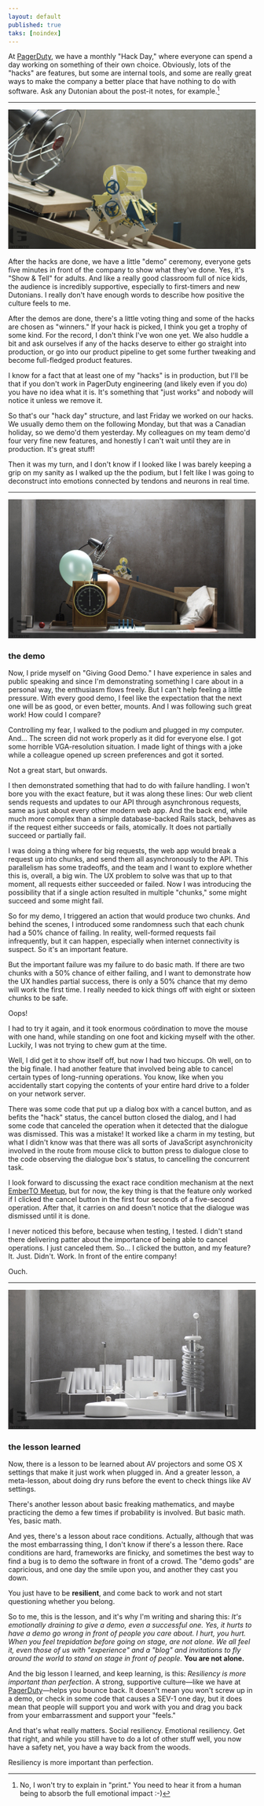 ```yaml
---
layout: default
published: true
taks: [noindex]
---
```


At [PagerDuty], we have a monthly "Hack Day," where everyone can spend a day working on something of their own choice. Obviously, lots of the "hacks" are features, but some are internal tools, and some are really great ways to make the company a better place that have nothing to do with software. Ask any Dutonian about the post-it notes, for example.[^post-it]

[PagerDuty]: https://www.pagerduty.com/careers/
[^post-it]: No, I won't try to explain in "print." You need to hear it from a human being to absorb the full emotional impact :-)

---

[![Photo by Kevin Megens / Artibite](/assets/images/windy.jpg)](https://www.flickr.com/photos/artibite/16943739191)

After the hacks are done, we have a little "demo" ceremony, everyone gets five minutes in front of the company to show what they've done. Yes, it's "Show & Tell" for adults. And like a really good classroom full of nice kids, the audience is incredibly supportive, especially to first-timers and new Dutonians. I really don't have enough words to describe how positive the culture feels to me.

After the demos are done, there's a little voting thing and some of the hacks are chosen as "winners." If your hack is picked, I think you get a trophy of some kind. For the record, I don't think I've won one yet. We also huddle a bit and ask ourselves if any of the hacks deserve to either go straight into production, or go into our product pipeline to get some further tweaking and become full-fledged product features.

I know for a fact that at least one of my "hacks" is in production, but I'll be that if you don't work in PagerDuty engineering (and likely even if you do) you have no idea what it is. It's something that "just works" and nobody will notice it unless we remove it.

So that's our "hack day" structure, and last Friday we worked on our hacks. We usually demo them on the following Monday, but that was a Canadian holiday, so we demo'd them yesterday. My colleagues on my team demo'd four very fine new features, and honestly I can't wait until they are in production. It's great stuff!

Then it was my turn, and I don't know if I looked like I was barely keeping a grip on my sanity as I walked up the the podium, but I felt like I was going to deconstruct into emotions connected by tendons and neurons in real time.

---

[![Photo by Kevin Megens / Artibite](/assets/images/balloons.jpg)](https://www.flickr.com/photos/artibite/16757272310)

### the demo

Now, I pride myself on "Giving Good Demo." I have experience in sales and public speaking and since I'm demonstrating something I care about in a personal way, the enthusiasm flows freely. But I can't help feeling a little pressure. With every good demo, I feel like the expectation that the next one will be as good, or even better, mounts. And I was following such great work! How could I compare?

Controlling my fear, I walked to the podium and plugged in my computer. And... The screen did not work properly as it did for everyone else. I got some horrible VGA-resolution situation. I made light of things with a joke while a colleague opened up screen preferences and got it sorted.

Not a great start, but onwards.

I then demonstrated something that had to do with failure handling. I won't bore you with the exact feature, but it was along these lines: Our web client sends requests and updates to our API through asynchronous requests, same as just about every other modern web app. And the back end, while much more complex than a simple database-backed Rails stack, behaves as if the request either succeeds or fails, atomically. It does not partially succeed or partially fail.

I was doing a thing where for big requests, the web app would break a request up into chunks, and send them all asynchronously to the API. This parallelism has some tradeoffs, and the team and I want to explore whether this is, overall, a big win. The UX problem to solve was that up to that moment, all requests either succeeded or failed. Now I was introducing the possibility that if a single action resulted in multiple "chunks," some might succeed and some might fail.

So for my demo, I triggered an action that would produce two chunks. And behind the scenes, I introduced some randomness such that each chunk had a 50% chance of failing. In reality, well-formed requests fail infrequently, but it can happen, especially when internet connectivity is suspect. So it's an important feature.

But the important failure was my failure to do basic math. If there are two chunks with a 50% chance of either failing, and I want to demonstrate how the UX handles partial success, there is only a 50% chance that my demo will work the first time. I really needed to kick things off with eight or sixteen chunks to be safe.

Oops!

I had to try it again, and it took enormous coördination to move the mouse with one hand, while standing on one foot and kicking myself with the other. Luckily, I was not trying to chew gum at the time.

Well, I did get it to show itself off, but now I had two hiccups. Oh well, on to the big finale. I had another feature that involved being able to cancel certain types of long-running operations. You know, like when you accidentally start copying the contents of your entire hard drive to a folder on your network server.

There was some code that put up a dialog box with a cancel button, and as befits the "hack" status, the cancel button closed the dialog, and I had some code that canceled the operation when it detected that the dialogue was dismissed. This was a mistake! It worked like a charm in my testing, but what I didn't know was that there was all sorts of JavaScript asynchronicity involved in the route from mouse click to button press to dialogue close to the code observing the dialogue box's status, to cancelling the concurrent task.

I look forward to discussing the exact race condition mechanism at the next [EmberTO Meetup], but for now, the key thing is that the feature only worked if I clicked the cancel button in the first four seconds of a five-second operation. After that, it carries on and doesn't notice that the dialogue was dismissed until it is done.

[EmberTO Meetup]: https://www.meetup.com/Toronto-Ember-JS-Meetup/

I never noticed this before, because when testing, I tested. I didn't stand there delivering patter about the importance of being able to cancel operations. I just canceled them. So... I clicked the button, and my feature? It. Just. Didn't. Work. In front of the entire company!

Ouch.

---

[![Photo by Kevin Megens / Artibite](/assets/images/books.jpg)](https://www.flickr.com/photos/artibite/16918772026)

### the lesson learned

Now, there is a lesson to be learned about AV projectors and some OS X settings that make it just work when plugged in. And a greater lesson, a meta-lesson, about doing dry runs before the event to check things like AV settings.

There's another lesson about basic freaking mathematics, and maybe practicing the demo a few times if probability is involved. But basic math. Yes, basic math.

And yes, there's a lesson about race conditions. Actually, although that was the most embarrassing thing, I don't know if there's a lesson there. Race conditions are hard, frameworks are finicky, and sometimes the best way to find a bug is to demo the software in front of a crowd. The "demo gods" are capricious, and one day the smile upon you, and another they cast you down.

You just have to be **resilient**, and come back to work and not start questioning whether you belong.

So to me, this is the lesson, and it's why I'm writing and sharing this: _It's emotionally draining to give a demo, even a successful one. Yes, it hurts to have a demo go wrong in front of people you care about. I hurt, you hurt. When you feel trepidation before going on stage, are not alone. We all feel it, even those of us with "experience" and a "blog" and invitations to fly around the world to stand on stage in front of people._ **You are not alone.**

And the big lesson I learned, and keep learning, is this: _Resiliency is more important than perfection_. A strong, supportive culture—like we have at [PagerDuty]—helps you bounce back. It doesn't mean you won't screw up in a demo, or check in some code that causes a SEV-1 one day, but it does mean that people will support you and work with you and drag you back from your embarrassment and support your "feels."

And that's what really matters. Social resiliency. Emotional resiliency. Get that right, and while you still have to do a lot of other stuff well, you now have a safety net, you have a way back from the woods.

Resiliency is more important than perfection.
